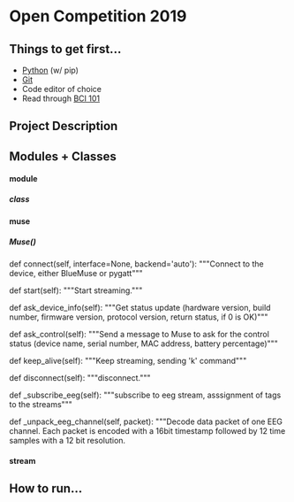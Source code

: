 # Open Competition 2019

## Things to get first...

 * [Python](https://www.python.org/) (w/ pip)
 * [Git](https://git-scm.com/)
 * Code editor of choice
 * Read through [BCI 101](http://learn.neurotechedu.com/lessons/)
 
 ## Project Description
 
 
 
 ## Modules + Classes
#### module
##### class

#### muse
##### Muse()

def connect(self, interface=None, backend='auto'):
        """Connect to the device, either BlueMuse or pygatt"""
        
def start(self):
        """Start streaming."""
        
def ask_device_info(self):
        """Get status update (hardware version, build number, firmware version, protocol version, return status, if 0 is OK)"""

def ask_control(self):
        """Send a message to Muse to ask for the control status (device name, serial number, MAC address, battery percentage)"""
        
def keep_alive(self):
        """Keep streaming, sending 'k' command"""

def disconnect(self):
        """disconnect."""

def _subscribe_eeg(self):
        """subscribe to eeg stream, asssignment of tags to the streams"""

def _unpack_eeg_channel(self, packet):
        """Decode data packet of one EEG channel.
        Each packet is encoded with a 16bit timestamp followed by 12 time
        samples with a 12 bit resolution.


#### stream
##### 
 
 
 ## How to run...
